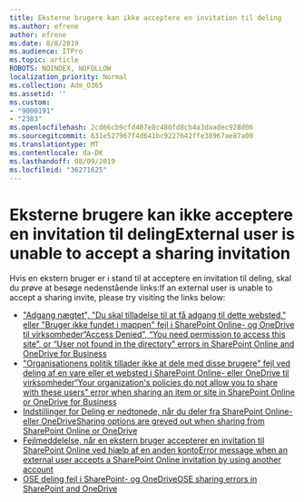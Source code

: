 ```yaml
---
title: Eksterne brugere kan ikke acceptere en invitation til deling
ms.author: efrene
author: efrene
ms.date: 8/8/2019
ms.audience: ITPro
ms.topic: article
ROBOTS: NOINDEX, NOFOLLOW
localization_priority: Normal
ms.collection: Adm_O365
ms.assetid: ''
ms.custom:
- "9000191"
- "2383"
ms.openlocfilehash: 2cd66cb9cfd407e8c480fd8cb4a3daadec928d06
ms.sourcegitcommit: 631e527967f4d641bc9227642ffe38967ae87a00
ms.translationtype: MT
ms.contentlocale: da-DK
ms.lasthandoff: 08/09/2019
ms.locfileid: "36271625"
---
```

# <a name="external-user-is-unable-to-accept-a-sharing-invitation"></a><span data-ttu-id="69696-102">Eksterne brugere kan ikke acceptere en invitation til deling</span><span class="sxs-lookup"><span data-stu-id="69696-102">External user is unable to accept a sharing invitation</span></span>

<span data-ttu-id="69696-103">Hvis en ekstern bruger er i stand til at acceptere en invitation til deling, skal du prøve at besøge nedenstående links:</span><span class="sxs-lookup"><span data-stu-id="69696-103">If an external user is unable to accept a sharing invite, please try visiting the links below:</span></span> 

- [<span data-ttu-id="69696-104">"Adgang nægtet", "Du skal tilladelse til at få adgang til dette websted," eller "Bruger ikke fundet i mappen" fejl i SharePoint Online- og OneDrive til virksomheder</span><span class="sxs-lookup"><span data-stu-id="69696-104">“Access Denied”, “You need permission to access this site”, or “User not found in the directory” errors in SharePoint Online and OneDrive for Business</span></span>](https://docs.microsoft.com/sharepoint/support/administration/access-denied-or-need-permission-error-sharepoint-online-or-onedrive-for-business)
- [<span data-ttu-id="69696-105">"Organisationens politik tillader ikke at dele med disse brugere" fejl ved deling af en vare eller et websted i SharePoint Online- eller OneDrive til virksomheder</span><span class="sxs-lookup"><span data-stu-id="69696-105">“Your organization's policies do not allow you to share with these users” error when sharing an item or site in SharePoint Online or OneDrive for Business</span></span>](https://docs.microsoft.com/sharepoint/support/administration/organization-policies-do-not-allow-you-to-share-with-users-error)
- [<span data-ttu-id="69696-106">Indstillinger for Deling er nedtonede, når du deler fra SharePoint Online- eller OneDrive</span><span class="sxs-lookup"><span data-stu-id="69696-106">Sharing options are greyed out when sharing from SharePoint Online or OneDrive</span></span>](https://docs.microsoft.com/sharepoint/support/administration/sharing-options-grayed-out-when-sharing-from-sharepoint-online-or-onedrive)
- [<span data-ttu-id="69696-107">Fejlmeddelelse, når en ekstern bruger accepterer en invitation til SharePoint Online ved hjælp af en anden konto</span><span class="sxs-lookup"><span data-stu-id="69696-107">Error message when an external user accepts a SharePoint Online invitation by using another account</span></span>](https://support.office.com/article/Error-message-when-an-external-user-accepts-a-SharePoint-Online-invitation-by-using-another-account-f0d34413-ea7c-42c7-a485-c4e5d421e5f0-)
- [<span data-ttu-id="69696-108">OSE deling fejl i SharePoint- og OneDrive</span><span class="sxs-lookup"><span data-stu-id="69696-108">OSE sharing errors in SharePoint and OneDrive</span></span>](https://docs.microsoft.com/sharepoint/sharepoint-onedrive-error-message)




